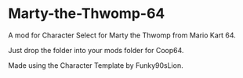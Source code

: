 # Marty-the-Thwomp-64
A mod for Character Select for Marty the Thwomp from Mario Kart 64.

Just drop the folder into your mods folder for Coop64.

Made using the Character Template by Funky90sLion.
